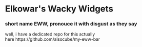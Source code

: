 # Elkowar's Wacky Widgets

<h3>short name EWW, pronouce it with disgust as they say</h3>
well, i have a dedicated repo for this actually<br>
here https://github.com/alsocube/my-eww-bar
